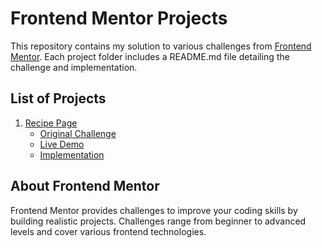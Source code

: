# Frontend Mentor Projects

This repository contains my solution to various challenges from [Frontend Mentor](https://www.frontendmentor.io/). Each project folder includes a README.md file detailing the challenge and implementation.

## List of Projects

1. [Recipe Page](./recipe-page)
   - [Original Challenge](https://www.frontendmentor.io/challenges/recipe-page-KiTsR8QQKm)
   - [Live Demo](https://eli-frontend-projects.github.io/recipe-page/)
   - [Implementation](https://github.com/Eli-Frontend-Projects/recipe-page/)

## About Frontend Mentor

Frontend Mentor provides challenges to improve your coding skills by building realistic projects. Challenges range from beginner to advanced levels and cover various frontend technologies.
